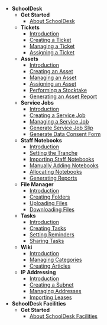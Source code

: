 - **SchoolDesk**
  - **Get Started**
      - [About SchoolDesk](/about-schooldesk)
  - **Tickets**
      - [Introduction](/tickets)
      - [Creating a Ticket](/create-ticket)
      - [Managing a Ticket](/manage-ticket)
      - [Assigning a Ticket](/assign-ticket)
  - **Assets**
      - [Introduction](/tickets)
      - [Creating an Asset](/create-ticket)
      - [Managing an Asset](/manage-ticket)
      - [Assigning an Asset](/assign-ticket)  
      - [Performing a Stocktake](/assign-ticket)  
      - [Generating an Asset Report](/assign-ticket)
  - **Service Jobs**
      - [Introduction](/advance)
      - [Creating a Service Job](/metadata-distribution)
      - [Managing a Service Job](/configuration)
      - [Generate Service Job Slip](/template)
      - [Generate Data Consent Form](/helpers)
  - **Staff Notebooks**
      - [Introduction](/advance)
      - [Setting the Tranche](/metadata-distribution)
      - [Importing Staff Notebooks](/configuration)
      - [Manually Adding Notebooks](/template)
      - [Allocating Notebooks](/template)
      - [Generating Reports](/helpers)
  - **File Manager**
      - [Introduction](/advance)
      - [Creating Folders](/metadata-distribution)
      - [Uploading Files](/configuration)
      - [Downloading Files](/template)
  - **Tasks**
      - [Introduction](/advance)
      - [Creating Tasks](/metadata-distribution)
      - [Setting Reminders](/configuration)
      - [Sharing Tasks](/template)
  - **Wiki**
      - [Introduction](/advance)
      - [Managing Categories](/metadata-distribution)
      - [Creating Articles](/configuration)
  - **IP Addressing**
      - [Introduction](/advance)
      - [Creating a Subnet](/metadata-distribution)
      - [Managing Addresses](/configuration)
      - [Importing Leases](/configuration)
- **SchoolDesk Facilities**
  - **Get Started**
    - [About SchoolDesk Facilities](/about-schooldesk-facilities)
